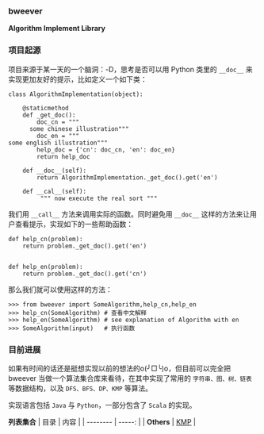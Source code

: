 ### bweever
**Algorithm Implement Library**


### 项目起源

项目来源于某一天的一个脑洞：-D，思考是否可以用 Python 类里的 `__doc__` 来实现更加友好的提示，比如定义一个如下类：

```
class AlgorithmImplementation(object):

    @staticmethod
    def _get_doc():
        doc_cn = """
      some chinese illustration"""
        doc_en = """
some english illustration"""
        help_doc = {'cn': doc_cn, 'en': doc_en}
        return help_doc

    def __doc__(self):
        return AlgorithmImplementation._get_doc().get('en')

    def __cal__(self):
         """ now execute the real sort """ 

```

我们用 `__call__` 方法来调用实际的函数。同时避免用 `__doc__` 这样的方法来让用户查看提示，实现如下的一些帮助函数：

```
def help_cn(problem):
    return problem._get_doc().get('en')


def help_en(problem):
    return problem._get_doc().get('cn')
```

那么我们就可以使用这样的方法：

```
>>> from bweever import SomeAlgorithm,help_cn,help_en
>>> help_cn(SomeAlgorithm) # 查看中文解释
>>> help_en(SomeAlgorithm) # see explanation of Algorithm with en
>>> SomeAlgorithm(input)   # 执行函数

```

### 目前进展

如果有时间的话还是挺想实现以前的想法的o(╯□╰)o，但目前可以完全把 bweever 当做一个算法集合库来看待，在其中实现了常用的 `字符串、图、树、链表` 等数据结构，以及 `DFS、BFS、DP、KMP` 等算法。

实现语言包括 `Java` 与 `Python`，一部分包含了 `Scala` 的实现。


**列表集合**
|     目录   |  内容   | 
| --------   | -----:  | 
| **Others**     | [KMP](/KMP) |  









